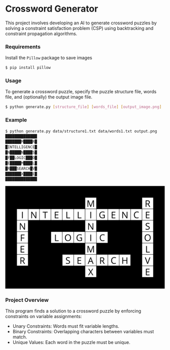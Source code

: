 # Crossword Generator

This project involves developing an AI to generate crossword puzzles by solving a constraint satisfaction problem (CSP) using backtracking and constraint propagation algorithms.

### Requirements
Install the `Pillow` package to save images
```bash
$ pip install pillow
```

### Usage
To generate a crossword puzzle, specify the puzzle structure file, words file, and (optionally) the output image file.
```bash
$ python generate.py [structure_file] [words_file] [output_image.png]
```

### Example
```bash
$ python generate.py data/structure1.txt data/words1.txt output.png
██████████████
███████M████R█
█INTELLIGENCE█
█N█████N████S█
█F██LOGIC███O█
█E█████M████L█
█R███SEARCH█V█
███████X████E█
██████████████
```
![output.png](image.png)

### Project Overview
This program finds a solution to a crossword puzzle by enforcing constraints on variable assignments:
- Unary Constraints: Words must fit variable lengths.
- Binary Constraints: Overlapping characters between variables must match.
- Unique Values: Each word in the puzzle must be unique.